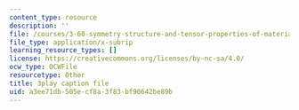 ```yaml
---
content_type: resource
description: ''
file: /courses/3-60-symmetry-structure-and-tensor-properties-of-materials-fall-2005/a3ee71db505ecf8a3f83bf90642be89b_Bd4Q4Dl4brc.srt
file_type: application/x-subrip
learning_resource_types: []
license: https://creativecommons.org/licenses/by-nc-sa/4.0/
ocw_type: OCWFile
resourcetype: Other
title: 3play caption file
uid: a3ee71db-505e-cf8a-3f83-bf90642be89b
---
```


